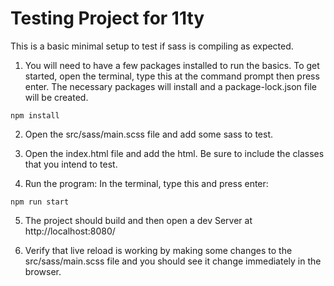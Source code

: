 # Testing Project for 11ty

This is a basic minimal setup to test if sass is compiling as expected. 

1. You will need to have a few packages installed to run the basics. To get started, open the terminal, type this at the command prompt then press enter. The necessary packages will install and a package-lock.json file will be created. 

 `npm install`

2. Open the src/sass/main.scss file and add some sass to test. 

3. Open the index.html file and add the html. Be sure to include the classes that you intend to test. 

4. Run the program: In the terminal, type this and press enter:
 
 `npm run start`

5. The project should build and then open a dev Server at http://localhost:8080/

6. Verify that live reload is working by making some changes to the src/sass/main.scss file and you should see it change immediately in the browser. 
